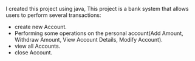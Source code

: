 I created this project using java, This project is a bank system that allows users to perform several transactions:
* create new Account.
* Performing some operations on the personal account(Add Amount, Withdraw Amount, View Account Details, Modify Account).
* view all Accounts.
* close Account.
